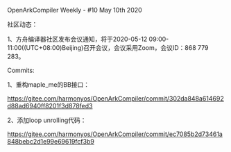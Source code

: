 OpenArkCompiler Weekly - #10 May 10th 2020

社区动态：

1、方舟编译器社区发布会议通知，将于2020-05-12 09:00-11:00((UTC+08:00)Beijing)召开会议，会议采用Zoom，会议ID：868 779 283。

Commits:

1、重构maple_me的BB接口：

https://gitee.com/harmonyos/OpenArkCompiler/commit/302da848a614692d88ad6940ff8201f3d878fed3

2、添加loop unrolling代码：

https://gitee.com/harmonyos/OpenArkCompiler/commit/ec7085b2d73461a848bebc2d1e99e69619fcf3b9